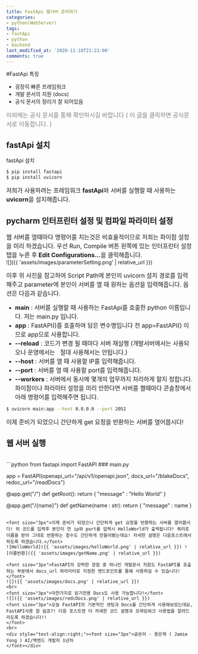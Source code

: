 ```yaml
---
title: FastApi 웹서버 준비하기
categories:
- python(WebServer)
tags:
- fastApi
- python
- backend
last_modified_at: '2020-11-18T21:21:00'
comments: true
---
```


#FastApi 특징
* 굉장히 빠른 프레임워크
* 개발 문서의 지원 (docs)
* 공식 문서의 정리가 잘 되어있음  

<a href="https://fastapi.tiangolo.com/" title="fastApi 공식 문서 접속하기." style="text-decoration:none"> <font size="3px" color='gray'>이외에는 공식 문서를 통해 확인하시길 바랍니다 ( 이 글을 클릭하면 공식문서로 이동합니다. )</font></a>  

## fastApi 설치
fastApi 설치 
```bash
$ pip install fastapi
$ pip install uvicorn
```
<font size="3px">저희가 사용하려는 프레임워크 <b>fastApi</b>와 서버를 실행할 때 사용하는 <b>uvicorn</b>을 설치해줍니다.</font>

## pycharm 인터프린터 설정 및 컴파일 파라미터 설정
<font size="3px">웹 서버를 열때마다 명령어를 치는것은 비효율적이므로 저희는 파이참 설정을 미리 하겠습니다.
  우선	Run, Compile 버튼 왼쪽에 있는 인터프린터 설정 탭을 누른 후 <b>Edit Configurations...</b>을 클릭해줍니다.
</font>
<br>
![]({{ 'assets/images/parameterSetting.png' | relative_url }})

<font size="3px">이후 위 사진을 참고하여 Script Path에 본인의 uvicorn 설치 경로를 입력해주고 parameter에 본인이 서버를 열 때 원하는 옵션을 입력해줍니다. 옵션은 다음과 같습니다.</font>
- <font size="3px"><b>main</b> : 서버를 실행할 때 사용하는 FastApi를 호출한 python 이름입니다. 저는 main.py 입니다.</font>
- <font size="3px"><b>app</b> : FastAPI()를 호출하여 담은 변수명입니다 전 app=FastAPI() 이므로 app으로 사용합니다.</font>
- <font size="3px"><b>--reload</b> : 코드가 변경 될 때마다 서버 재실행 (개발서버에서는 사용되오나 운영에서는 &nbsp; 절대 사용해서는 안됩니다.)</font>
- <font size="3px"><b>--host</b> : 서버를 열 때 사용할 IP를 입력해줍니다.</font>
- <font size="3px"><b>--port</b> : 서버를 열 때 사용할 port를 입력해줍니다.</font>
- <font size="3px"><b>--workers</b> : 서버에서 동시에 몇개의 업무까지 처리하게 할지 정합니다.</font>
<font size="3px">파이참이나 파라미터 설정을 미리 안한다면 서버를 켤때마다 콘솔창에서 아래 명령어를 입력해주면 됩니다.</font>
```bash
$ uvicorn main:app --host 0.0.0.0 --port 2052
```
 
<font size="3px">이제 준비가 되었으니 간단하게 get 요청을 반환하는 서버를 열어봅시다!</font>	
## 웹 서버 실행
<br>
```python
from fastapi import FastAPI       ### main.py

app = FastAPI(openapi_url="/api/v1/openapi.json", docs_url="/blakeDocs", redoc_url="/readDocs")

@app.get("/")
def getRoot():
	return { "message" : "Hello World" }
	
@app.get("/{name}")
def getName(name : str):
	return { "message" : name }
```

<font size="3px">이제 준비가 되었으니 간단하게 get 요청을 반환하는 서버를 열어봅시다! 위 코드를 입력후 본인이 연 ip와 port를 입력시 HelloWorld가 출력됩니다! 쿼리로 이름을 받아 그대로 반환하는 함수도 간단하게 만들어봤는데요! 자세한 설명은 다음포스트에서 하도록 하겠습니다.</font>
![HelloWorld]({{ 'assets/images/helloWorld.png' | relative_url }}) ![이름반환]({{ 'assets/images/getName.png' | relative_url }})

<font size="3px">FastAPI의 강력한 장점 중 하나인 개발문서 지원도 FastAPI를 호출하는 부분에서 docs_url 파라미터로 지정한 엔드포인트를 통해 사용하실 수 있습니다!</font>
![]({{ 'assets/images/docs.png' | relative_url }})
<br>
<font size="3px">마찬가지로 읽기전용 Docs도 사용 가능합니다!</font>
![]({{ 'assets/images/redcDocs.png' | relative_url }})
<font size="3px">오늘 FastAPI의 기본적인 셋팅과 Docs를 간단하게 사용해보았는데요, FastAPI사용 참 쉽죠?! 다음 포스트엔 더 자세한 코드 설명과 프레임워크 사용법을 알려드리도록 하겠습니다!!
</font>
<br>
<div style="text-align:right;"><font size="3px">글쓴이 - 용은재 ( Jamie Yong ) AI/백엔드 개발자 1년차
</font></div>
